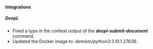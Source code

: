 
#### Integrations
##### DeepL
- Fixed a typo in the context output of the ***deepl-submit-document*** command.
- Updated the Docker image to: *demisto/python3:3.10.1.27636*.
